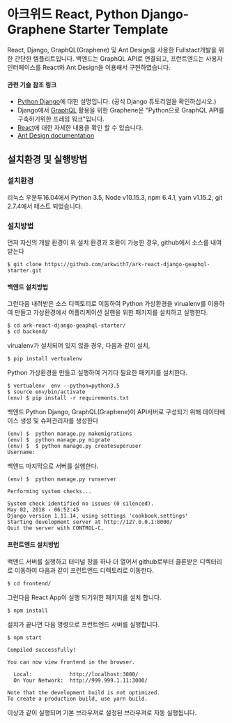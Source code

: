 # 아크위드 React, Python Django-Graphene Starter Template

React, Django, GraphQL(Graphene) 및 Ant Design을 사용한 Fullstact개발을 위한 간단한 템플리트입니다. 백엔드는 GraphQL API로 연결되고, 프런트엔드는 사용자 인터페이스를 React와 Ant Design을 이용해서 구현하였습니다.

#### 관련 기슬 참조 링크

* [Python Django](https://docs.djangoproject.com/en/2.0/intro/tutorial01/)에 대한 설명입니다. (공식 Django 튜토리얼을 확인하십시오.)
* Django에서 [GraphQL](https://www.howtographql.com/basics/0-introduction/) 활용을 위한 Graphene은 "Python으로 GraphQL API를 구축하기위한 프레임 워크"입니다.
* [React](https://reactjs.org/tutorial/tutorial.html)에 대한 자세한 내용을 확인 할 수 있습니다.
* [Ant Design documentation](https://ant.design/docs/react/introduce) 

## 설치환경 및 실행방법

### 설치환경
리눅스 우분투16.04에서 Python 3.5, Node v10.15.3, npm 6.4.1, yarn v1.15.2, git 2.7.4에서 테스트 되었습니다. 

### 설치방법
먼저 자신의 개발 환경이 위 설치 환경과 호환이 가능한 경우, github에서 소스를 내여 받는다
```
$ git clone https://github.com/arkwith7/ark-react-django-geaphql-starter.git
```
#### 백엔드 설치방법
그런다음 내려받은 소스 디렉토리로 이동하여 Python 가상환경을 virualenv를 이용하여 만들고 가상환경에서 어플리케이션 실핸을 위한 패키지를 설치하고 실행한다.
```
$ cd ark-react-django-geaphql-starter/ 
$ cd backend/
```
virualenv가 설치되어 있지 않을 경우, 다음과 같이 설치,
```
$ pip install vertualenv 
```
Python 가상환경을 만들고 실행하여 거기다 필요한 패키지를 설치한다.
```
$ vertualenv  env --python=python3.5
$ source env/bin/activate
(env) $ pip install -r requirements.txt
```
백엔드 Python Django, GraphQL(Graphene)이 API서버로 구성되기 위해 데이타베이스 생성 및 슈퍼관리자를 생성한다
```
(env) $  python manage.py makemigrations
(env) $  python manage.py migrate
(env) $  $ python manage.py createsuperuser
Username:
```
백엔드 마지막으로 서버를 실행한다.
```
(env) $  python manage.py runserver

Performing system checks...

System check identified no issues (0 silenced).
May 02, 2018 - 06:52:45
Django version 1.11.14, using settings 'cookbook.settings'
Starting development server at http://127.0.0.1:8000/
Quit the server with CONTROL-C.
```

#### 프런트엔드 설치방법
백엔드 서버를 실행하고 터미널 창을 하나 더 열어서 github로부터 클론받은 디렉터리로 이동하여 다음과 같이 프런트엔드 디렉토리로 이동한다.
```
$ cd frontend/
```
그런다음 React App이 실행 되기위한 패키지를 설치 합니다.
```
$ npm install
```
설치가 끝나면 다음 명령으로 프런트엔드 서버를 실행합니다.
```
$ npm start

Compiled successfully!

You can now view frontend in the browser.

  Local:            http://localhost:3000/
  On Your Network:  http://999.999.1.11:3000/

Note that the development build is not optimized.
To create a production build, use yarn build.
```
이상과 같이 실행되며 기본 브라우져로 설정된 브라우져로 자동 실행됩니다.

